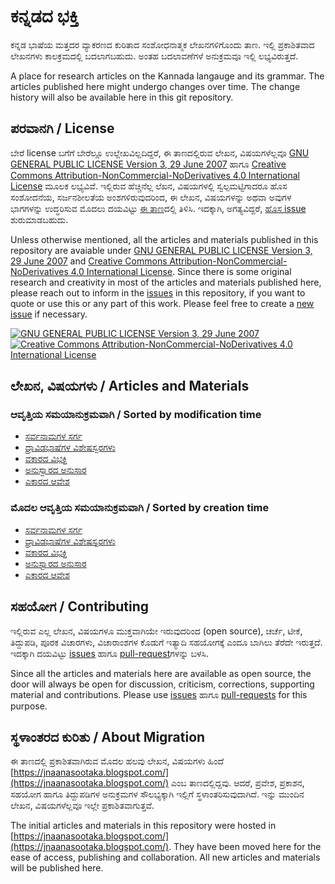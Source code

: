 # ಕನ್ನಡದ ಭಕ್ತಿ

ಕನ್ನಡ ಭಾಷೆಯ ಮತ್ತದರ ವ್ಯಾಕರಣದ ಕುರಿತಾದ ಸಂಶೋಧನಾತ್ಮಕ ಲೇಖನಗಳಿಗೊಂದು ತಾಣ.
ಇಲ್ಲಿ ಪ್ರಕಾಶಿತವಾದ ಲೇಖನಗಳು ಕಾಲಕ್ರಮದಲ್ಲಿ ಬದಲಾಗಬಹುದು.
ಅಂತಹ ಬದಲಾವಣೆಗಳೆ ಅನುಕ್ರಮವೂ ಇಲ್ಲಿ ಲಭ್ಯವಿರುತ್ತದೆ.

A place for research articles on the Kannada langauge and its grammar.
The articles published here might undergo changes over time.
The change history will also be available here in this git repository.

## ಪರವಾನಗಿ / License

ಬೇರೆ license ಬಗೆಗೆ ಬೇರೆಲ್ಲೂ ಉಲ್ಲೇಖವಿಲ್ಲದಿದ್ದರೆ, ಈ ತಾಣದಲ್ಲಿರುವ ಲೇಖನ, ವಿಷಯಗಳೆಲ್ಲವೂ [GNU GENERAL PUBLIC LICENSE Version 3, 29 June 2007](LICENSE) ಹಾಗೂ [Creative Commons Attribution-NonCommercial-NoDerivatives 4.0 International License](http://creativecommons.org/licenses/by-nc-nd/4.0/) ಮೂಲಕ ಲಭ್ಯವಿವೆ.
ಇಲ್ಲಿರುವ ಹೆಚ್ಚಿನೆಲ್ಲ ಲೆಖನ, ವಿಷಯಗಳಲ್ಲಿ ಸ್ವಲ್ಪಮಟ್ಟಿಗಾದರೂ ಹೊಸ ಸಂಶೋದನೆಯ, ಸರ್ಜನಶೀಲತೆಯ ಅಂಶಗಳಿರುವುದರಿಂದ, ಈ ಲೇಖನ, ವಿಷಯಗಳನ್ನು ಅಥವಾ ಅವುಗಳ ಭಾಗಗಳನ್ನು ಉದ್ಧರಿಸುವ ಮೊದಲು ದಯವಿಟ್ಟು [ಈ ತಾಣ](../../issues)ದಲ್ಲಿ ತಿಳಿಸಿ. ಇದಕ್ಕಾಗಿ, ಅಗತ್ಯವಿದ್ದರೆ, [ಹೊಸ issue](../../issues/new) ಶುರುಮಾಡಬಹುದು.

Unless otherwise mentioned, all the articles and materials published in this repository are avaiable under [GNU GENERAL PUBLIC LICENSE Version 3, 29 June 2007](LICENSE) and [Creative Commons Attribution-NonCommercial-NoDerivatives 4.0 International License](http://creativecommons.org/licenses/by-nc-nd/4.0/).
Since there is some original research and creativity in most of the articles and materials published here, please reach out to inform in the [issues](../../issues) in this repository, if you want to quote or use this or any part of this work.
Please feel free to create a [new issue](../../issues/new) if necessary.

[![GNU GENERAL PUBLIC LICENSE Version 3, 29 June 2007](https://www.gnu.org/graphics/gplv3-127x51.png)](https://www.gnu.org/licenses/gpl-3.0.en.html) [![Creative Commons Attribution-NonCommercial-NoDerivatives 4.0 International License](https://i.creativecommons.org/l/by-nc-nd/4.0/88x31.png)](http://creativecommons.org/licenses/by-nc-nd/4.0/)

## ಲೇಖನ, ವಿಷಯಗಳು / Articles and Materials

### ಆವೃತ್ತಿಯ ಸಮಯಾನುಕ್ರಮವಾಗಿ / Sorted by modification time
  
- [ಸರ್ವನಾಮಗಳ ಸರ್ಗ](content/ಸರ್ವನಾಮಗಳ%20ಸರ್ಗ.md)
- [ದ್ರಾವಿಡಭಾಷೆಗಳ ವಿಶೇಷಸ್ವರಗಳು](content/ದ್ರಾವಿಡಭಾಷೆಗಳ%20ವಿಶೇಷಸ್ವರಗಳು.md)
- [ವಕಾರದ ವಿಭಕ್ತಿ](content/ವಕಾರದ%20ವಿಭಕ್ತಿ.md)
- [ಅನುಸ್ವಾರದ ಅನುಸಾರ](content/ಅನುಸ್ವಾರದ%20ಅನುಸಾರ.md)
- [ಎಕಾರದ ಆವೇಶ](content/ಎಕಾರದ%20ಆವೇಶ.md)

### ಮೊದಲ ಆವೃತ್ತಿಯ ಸಮಯಾನುಕ್ರಮವಾಗಿ / Sorted by creation time
  
- [ಸರ್ವನಾಮಗಳ ಸರ್ಗ](content/ಸರ್ವನಾಮಗಳ%20ಸರ್ಗ.md)
- [ದ್ರಾವಿಡಭಾಷೆಗಳ ವಿಶೇಷಸ್ವರಗಳು](content/ದ್ರಾವಿಡಭಾಷೆಗಳ%20ವಿಶೇಷಸ್ವರಗಳು.md)
- [ವಕಾರದ ವಿಭಕ್ತಿ](content/ವಕಾರದ%20ವಿಭಕ್ತಿ.md)
- [ಅನುಸ್ವಾರದ ಅನುಸಾರ](content/ಅನುಸ್ವಾರದ%20ಅನುಸಾರ.md)
- [ಎಕಾರದ ಆವೇಶ](content/ಎಕಾರದ%20ಆವೇಶ.md)

## ಸಹಯೋಗ / Contributing

ಇಲ್ಲಿರುವ ಎಲ್ಲ ಲೇಖನ, ವಿಷಯಗಳೂ ಮುಕ್ತವಾಗಿಯೇ ಇರುವುದರಿಂದ (open source), ಚರ್ಚೆ, ಟೀಕೆ, ತಿದ್ದುಪಡಿ, ಪೂರಕ ವಿಚಾರಗಳು, ವಿಚಾರಾಂಶಗಳ ಕೊಡುಗೆ ಇತ್ಯಾದಿ ಸಹಯೋಗಕ್ಕೆ ಎಂದೂ ಬಾಗಿಲು ತೆರೆದೇ ಇರುತ್ತದೆ.
ಇದಕ್ಕಾಗಿ ದಯವಿಟ್ಟು [issues](../../issues) ಹಾಗೂ [pull-request](../../pulls)ಗಳನ್ನು ಬಳಸಿ.

Since all the articles and materials here are available as open source, the door will always be open for discussion, criticism, corrections, supporting material and contributions.
Please use [issues](../../issues) ಹಾಗೂ [pull-requests](../../pulls) for this purpose.

## ಸ್ಥಳಾಂತರದ ಕುರಿತು / About Migration

ಈ ತಾಣದಲ್ಲಿ ಪ್ರಕಾಶಿತವಾಗಿರುವ ಮೊದಲ ಹಲವು ಲೇಖನ, ವಿಷಯಗಳು ಹಿಂದೆ [https://jnaanasootaka.blogspot.com/](https://jnaanasootaka.blogspot.com/) ಎಂಬ ತಾಣದಲ್ಲಿದ್ದವು.
ಆದರೆ, ಪ್ರವೇಶ, ಪ್ರಕಾಶನ, ಸಹಯೋಗ ಹಾಗೂ ತಿದ್ದುಪಡಿಗಳ ಅನುಕ್ರಮಗಳ ಸೌಲಭ್ಯಕ್ಕಾಗಿ ಇಲ್ಲಿಗೆ ಸ್ಥಳಾಂತರಿಸುವುದಾಗಿದೆ. ಇನ್ನು ಮುಂದಿನ ಲೇಖನ, ವಿಷಯಗಳೆಲ್ಲವೂ ಇಲ್ಲೇ ಪ್ರಕಾಶಿತವಾಗುತ್ತವೆ.

The initial articles and materials in this repository were hosted in [https://jnaanasootaka.blogspot.com/](https://jnaanasootaka.blogspot.com/).
They have been moved here for the ease of access, publishing and collaboration.
All new articles and materials will be published here.
